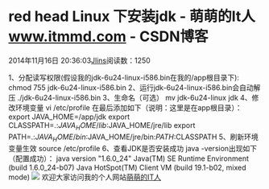 
# red head Linux 下安装jdk - 萌萌的It人 www.itmmd.com - CSDN博客


2014年11月16日 20:36:03[Jlins](https://me.csdn.net/dyllove98)阅读数：1250


1、分配读写权限(假设我的jdk-6u24-linux-i586.bin在我的/app根目录下):
chmod 755 jdk-6u24-linux-i586.bin
2、运行jdk-6u24-linux-i586.bin会自动解压
./jdk-6u24-linux-i586.bin
3、生命名（可选）
mv jdk-6u24-linux jdk
4、修改环境变量
vi /etc/profile
在最后添加如下（说明：这里是在app根目录）：
export JAVA_HOME=/app/jdk
export CLASSPATH=.:$JAVA_HOME/lib:$JAVA_HOME/jre/lib
export PATH=.:$JAVA_HOME/bin:$JAVA_HOME/jre/bin:$PATH:$CLASSPATH
5、刷新环境变量生效
source /etc/profile
6、查看JDK是否安装成功
java -version出现如下（配置成功）：
java version "1.6.0_24"
Java(TM) SE Runtime Environment (build 1.6.0_24-b07)
Java HotSpot(TM) Client VM (build 19.1-b02, mixed mode)
![](http://images.cnitblog.com/blog/437282/201411/041405283617635.gif)
欢迎大家访问我的个人网站[萌萌的IT人](http://www.itmmd.com)

